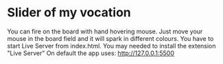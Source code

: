 # Slider of my vocation

You can fire on the board with hand hovering mouse.
Just move your mouse in the board field and it will spark in different colours.
You have to start Live Server from index.html.
You may needed to install the extension "Live Server"
On default the app uses: http://127.0.0.1:5500
